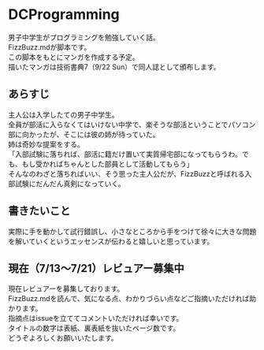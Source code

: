 # DCProgramming

男子中学生がプログラミングを勉強していく話。  
FizzBuzz.mdが脚本です。  
この脚本をもとにマンガを作成する予定。  
描いたマンガは技術書典7（9/22 Sun）で同人誌として頒布します。  

## あらすじ
主人公は入学したての男子中学生。  
全員が部活に入らなくてはいけない中学で、楽そうな部活ということでパソコン部に向かったが、そこには彼の姉が待っていた。  
姉は奇妙な提案をする。  
「入部試験に落ちれば、部活に籍だけ置いて実質帰宅部になってもらうわ。でも、もし受かればちゃんとした部員として活動してもらう」  
そんなのわざと落ちればいい、そう思った主人公だが、FizzBuzzと呼ばれる入部試験にだんだん真剣になっていく。

## 書きたいこと
実際に手を動かして試行錯誤し、小さなところから手をつけて徐々に大きな問題を解いていくというエッセンスが伝わると嬉しいと思っています。

## 現在（7/13〜7/21）レビュアー募集中
現在レビュアーを募集しております。  
FizzBuzz.mdを読んで、気になる点、わかりづらい点などご指摘いただければ助かります。  
指摘点はissueを立ててコメントいただければ幸いです。  
タイトルの数字は表紙、裏表紙を抜いたページ数です。  
どうぞよろしくお願いいたします。
